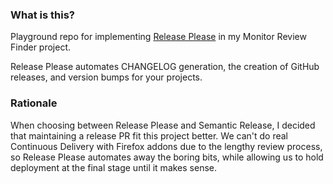 ### What is this?
Playground repo for implementing [Release Please](https://github.com/googleapis/release-please) in my Monitor Review Finder project.

Release Please automates CHANGELOG generation, the creation of GitHub releases, and version bumps for your projects.

### Rationale
When choosing between Release Please and Semantic Release, I decided that maintaining a release PR fit this project better. We can't do real Continuous Delivery with Firefox addons due to the lengthy review process, so Release Please automates away the boring bits, while allowing us to hold deployment at the final stage until it makes sense.

